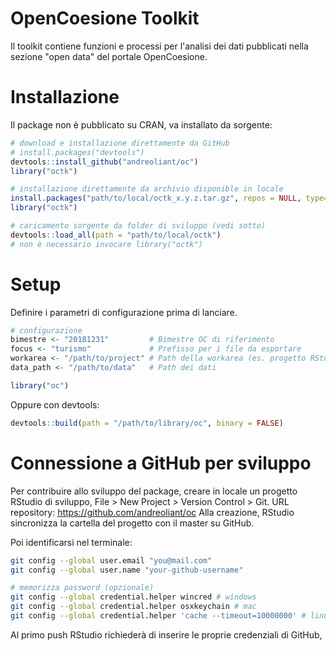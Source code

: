 # OpenCoesione Toolkit


Il toolkit contiene funzioni e processi per l'analisi dei dati pubblicati nella sezione "open data" del portale OpenCoesione.


# Installazione
Il package non è pubblicato su CRAN, va installato da sorgente:

```r
# download e installazione direttamente da GitHub
# install.packages("devtools")
devtools::install_github("andreoliant/oc")
library("octk")

# installazione direttamente da archivio disponible in locale
install.packages("path/to/local/octk_x.y.z.tar.gz", repos = NULL, type="source")
library("octk")

# caricamento sorgente da folder di sviluppo (vedi sotto)
devtools::load_all(path = "path/to/local/octk")
# non è necessario invocare library("octk")
```


# Setup
Definire i parametri di configurazione prima di lanciare.

```r
# configurazione
bimestre <- "20181231"         # Bimestre OC di riferimento
focus <- "turismo"             # Prefisso per i file da esportare
workarea <- "/path/to/project" # Path della workarea (es. progetto RStudio)
data_path <- "/path/to/data"   # Path dei dati

library("oc")
```

Oppure con devtools:

```r
devtools::build(path = "/path/to/library/oc", binary = FALSE)

```

# Connessione a GitHub per sviluppo
Per contribuire allo sviluppo del package, creare in locale un progetto RStudio di sviluppo, File > New Project > Version Control > Git.
URL repository: https://github.com/andreoliant/oc
Alla creazione, RStudio sincronizza la cartella del progetto con il master su GitHub.

Poi identificarsi nel terminale:

```bash
git config --global user.email "you@mail.com"
git config --global user.name "your-github-username"

# memorizza password (opzionale)
git config --global credential.helper wincred # windows
git config --global credential.helper osxkeychain # mac
git config --global credential.helper 'cache --timeout=10000000' # linux

```



Al primo push RStudio richiederà di inserire le proprie credenziali di GitHub,

